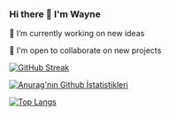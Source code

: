 ### Hi there 👋 I'm Wayne



 🔭 I’m currently working on new ideas
<!--  🌱 I’m currently learning HTML, CSS (Bootstrap) and JavaScript -->
 🌱 I'm open to collaborate on new projects
 
 [![GitHub Streak](http://github-readme-streak-stats.herokuapp.com?user=WayneMusungu&theme=tokyonight&hide_border=true&date_format=M%20j%5B%2C%20Y%5D)](https://git.io/streak-stats)
 
 
 [![Anurag'nın Github İstatistikleri](https://github-readme-stats.vercel.app/api?username=WayneMusungu&theme=tokyonight )](https://github.com/anuraghazra/github-readme-stats)
 
 [![Top Langs](https://github-readme-stats.vercel.app/api/top-langs/?username=WayneMusungu&theme=tokyonight)](https://github.com/anuraghazra/github-readme-stats)

<!--
**WayneMusungu/WayneMusungu** is a ✨ _special_ ✨ repository because its `README.md` (this file) appears on your GitHub profile.

Here are some ideas to get you started:

- 👯 I’m looking to collaborate on ...
- 🤔 I’m looking for help with ...
- 💬 Ask me about ...
- 📫 How to reach me: ...
- 😄 Pronouns: ...
- ⚡ Fun fact: ...
-->
